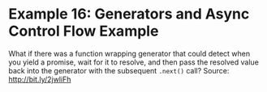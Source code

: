 Example 16: Generators and Async Control Flow Example
=====================================================
What if there was a function wrapping generator that could detect when you yield a promise,
wait for it to resolve, and then pass the resolved value back into the generator with the
subsequent `.next()` call?
Source: http://bit.ly/2jwliFh
